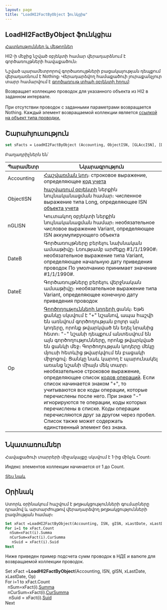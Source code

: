 ```yaml
---
layout: page
title: "LoadHI2FactByObject ֆունկցիա"
---
```


## LoadHI2FactByObject ֆունկցիա

[Հատկություններ և մեթոդներ](../../Asfact.html)

HI2-ի մեջից նշված օբյեկտի համար վերադարձնում է գործառույթների հավաքածուն։

Նշված պարամետրորով գործառույթների բացակայության դեպքում  վերադառնում է Nothing։ Վերադարձվող համաքածուի յուրաքանչյուր տարր համարվում է [գործառույթ տիպի օբյեկտի հղում](../../Asfact.html):

Возвращает коллекцию проводок для указанного объекта из HI2 в заданном интервале.<br>
<br>
При отсутствии проводок с заданными параметрами возвращается Nothing. Каждый элемент возвращаемой коллекции является [ссылкой на объект типа проводки.](../../Asfact.html)


## Շարահյուսություն

```vb
set sFacts = LoadHI2FactByObject (Accounting, ObjectISN, [GLAccISN], [DateB], [DateE], [Op])
```

Բաղադրիչներն են՝


| Պարամետր | Նկարագրություն |
|--|--|
| Accounting |  [Հաշվառման կոդ](../../ASFACT/TypeAcc.html)։ строковое выражение, определяющее [код учета](../../ASFACT/TypeAcc.html) |
| ObjectISN | [հաշվառում օբյեկտի](../../ASFACT/ObjectISN.html) ներքին նույնականացման համար։ численное выражение типа Long, определяющее ISN [объекта учета](../../ASFACT/ObjectISN.html) |
| nGLISN | Կուտակող օբյեկտի ներքին նույնականացման համար։  необязательное числовое выражение Variant, определяющее ISN аккумулирующего объекта |
| DateB | Գործառույթները բերելու նախնական ամսաթիվը։ Լռությամբ արժեքը #1/1/1990#։  необязательное выражение типа Variant, определяющее начальную дату приведения проводок По умолчанию принимает значение #1/1/1990#. |
| DateE | Գործառույթները բերելու վերջնական ամսաթիվը։ необязательное выражение типа Variant, определяющее конечную дату приведения проводок |
| Op |  [Գործողությունների կոդերի ](../../ASFACT/Op.html) ցանկ։ Եթե ցանկը սկսվում է "+" նշանով, ապա հաշվի են առնվում գործողության բոլոր այն կոդերը, որոնք թվարկված են եղել նրանից հետո։ "-" նշանի դեպքում անտեսվում են այն գործողությունները, որոնք թվարկված են ցանկի մեջ։ Գործողության կոդերը մեկը մյուսի հետևից թվարկվում են բացակի միջոցով։ Ցանկը նաև կարող է պարունակել առանց նշանի միայն մեկ տարր։  необязательное строковое выражение, определяющее список [кодов операций](../../ASFACT/Op.html). Если список начинается знаком &quot;+&quot;, то учитываются все коды операции, которые перечислены после него. При знаке &quot;-&quot; игнорируются те операции, коды которых перечислены в списке. Коды операции перечисляются друг за другом через пробел. Список также может содержать единственный элемент без знака. |


## Նկատառումներ

Հավաքածուի տարրերի միջակայքը սկսվում է 1-ից մինչև Count։

Индекс элементов коллекции начинается от 1 до Count.

[Տես նաև](LoadFactByObject.md)


##  Օրինակ

Ստորև օրինակում հաշվում է թղթակցությունների գումարները դրամով և արտարժույթով վերադարձվող թղթակցությունների բազմության համար։

```vb
Set xFact =LoadHI2FactByObject(Accounting, ISN, gISN, xLastDate, xLastDate, Op)
For i=1 to xFact.Count
  nSum=xFact(i).Summa
  nCurSum=xFact(i).CurSumma
   nSuid = xFact(i).Suid
Next
```
Ниже приведен пример подсчета сумм проводок в НДЕ и валюте для возвращаемой коллекции проводок.

Set xFact =<strong>LoadHI2FactByObject</strong>(Accounting, ISN, gISN, xLastDate, xLastDate, Op)<br>
For i=1 to xFact.Count <br>
&nbsp; nSum=xFact(i).[Summa](../../ASFACT/Summa.html)<br>
&nbsp; nCurSum=xFact(i).[CurSumma](../../ASFACT/CurSumma.html)<br>
&nbsp;&nbsp; nSuid = xFact(i).[Suid](../../ASFACT/Suid.html)<br>
Next 


